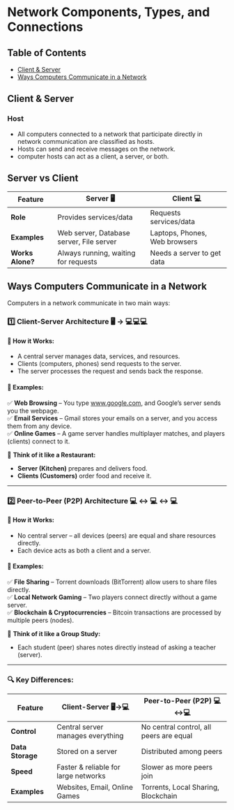 # Network Components, Types, and Connections

## Table of Contents

- [Client & Server](#Client-&-Server)
- [Ways Computers Communicate in a Network](#Ways-Computers-Communicate-in-a-Network)

## Client & Server

### Host

- All computers connected to a network that participate directly in network communication are classified as hosts.
- Hosts can send and receive messages on the network.
- computer hosts can act as a client, a server, or both.

## Server vs Client

| Feature          | Server 🖥️                                | Client 💻                     |
| ---------------- | ---------------------------------------- | ----------------------------- |
| **Role**         | Provides services/data                   | Requests services/data        |
| **Examples**     | Web server, Database server, File server | Laptops, Phones, Web browsers |
| **Works Alone?** | Always running, waiting for requests     | Needs a server to get data    |

## Ways Computers Communicate in a Network

Computers in a network communicate in two main ways:

### 1️⃣ Client-Server Architecture 🖥️ → 💻💻💻

#### 🔹 How it Works:

- A central server manages data, services, and resources.
- Clients (computers, phones) send requests to the server.
- The server processes the request and sends back the response.

#### 🔹 Examples:

✅ **Web Browsing** – You type www.google.com, and Google’s server sends you the webpage.  
✅ **Email Services** – Gmail stores your emails on a server, and you access them from any device.  
✅ **Online Games** – A game server handles multiplayer matches, and players (clients) connect to it.

📌 **Think of it like a Restaurant:**

- **Server (Kitchen)** prepares and delivers food.
- **Clients (Customers)** order food and receive it.

---

### 2️⃣ Peer-to-Peer (P2P) Architecture 💻 ↔ 💻 ↔ 💻

#### 🔹 How it Works:

- No central server – all devices (peers) are equal and share resources directly.
- Each device acts as both a client and a server.

#### 🔹 Examples:

✅ **File Sharing** – Torrent downloads (BitTorrent) allow users to share files directly.  
✅ **Local Network Gaming** – Two players connect directly without a game server.  
✅ **Blockchain & Cryptocurrencies** – Bitcoin transactions are processed by multiple peers (nodes).

📌 **Think of it like a Group Study:**

- Each student (peer) shares notes directly instead of asking a teacher (server).

---

### 🔍 Key Differences:

| Feature          | Client-Server 🖥️→💻                  | Peer-to-Peer (P2P) 💻↔💻                |
| ---------------- | ------------------------------------ | --------------------------------------- |
| **Control**      | Central server manages everything    | No central control, all peers are equal |
| **Data Storage** | Stored on a server                   | Distributed among peers                 |
| **Speed**        | Faster & reliable for large networks | Slower as more peers join               |
| **Examples**     | Websites, Email, Online Games        | Torrents, Local Sharing, Blockchain     |
